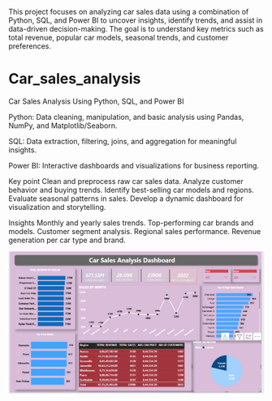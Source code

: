 This project focuses on analyzing car sales data using a combination of Python, SQL, and Power BI to uncover insights, identify trends, and assist in data-driven decision-making. The goal is to understand key metrics such as total revenue, popular car models, seasonal trends, and customer preferences.

# Car_sales_analysis
Car Sales Analysis Using Python, SQL, and Power BI

Python: Data cleaning, manipulation, and basic analysis using Pandas, NumPy, and Matplotlib/Seaborn.

SQL: Data extraction, filtering, joins, and aggregation for meaningful insights.

Power BI: Interactive dashboards and visualizations for business reporting.

Key point
Clean and preprocess raw car sales data.
Analyze customer behavior and buying trends.
Identify best-selling car models and regions.
Evaluate seasonal patterns in sales.
Develop a dynamic dashboard for visualization and storytelling.

Insights 
Monthly and yearly sales trends.
Top-performing car brands and models.
Customer segment analysis.
Regional sales performance.
Revenue generation per car type and brand.


<img src="https://github.com/Rohitjain2703/Car_sales_analysis/blob/30cd0e23dfa0fb92ae6f1b3d813230b94a83d933/Car_sales_analysis.PNG"
alt="Image Description" Width="600">
